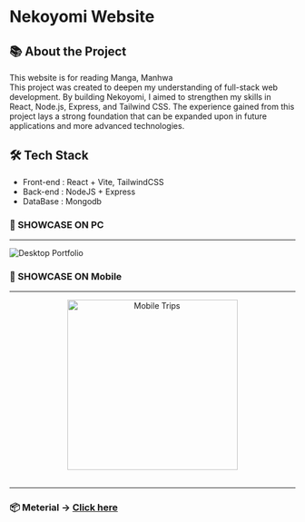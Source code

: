 # Nekoyomi Website

## 📚 About the Project

This website is for reading Manga, Manhwa <br>
This project was created to deepen my understanding of full-stack web development. By building Nekoyomi, I aimed to strengthen my skills in React, Node.js, Express, and Tailwind CSS. The experience gained from this project lays a strong foundation that can be expanded upon in future applications and more advanced technologies.

## 🛠️ Tech Stack

- Front-end : React + Vite, TailwindCSS
- Back-end : NodeJS + Express
- DataBase : Mongodb

### 📌 SHOWCASE ON PC
---
<img src="readme-img\OnPC.gif" alt="Desktop Portfolio">

### 📌 SHOWCASE ON Mobile
---
<div align="center">
    <img src="readme-img\OnMobile.gif" alt="Mobile Trips" width="300px">
</div>

<br>

---
### 📦 Meterial -> <a href="https://drive.google.com/drive/folders/1L1F46vfRkYQQ0-G4NV0_3J4M-QFvx5ae?usp=drive_link">Click here</a> 

